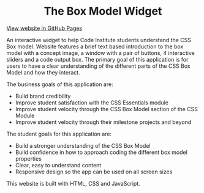 <div align="center"> 
<h1>The Box Model Widget</h1>
</div>

[View website in GitHub Pages](https://github.com/AJGreaves/box-model-widget)

An interactive widget to help Code Institute students understand the CSS Box model. Website features a brief text based introduction to the box model with a concept image, a window with a pair of buttons, 4 interactive sliders and a code output box. The primary goal of this application is for users to have a clear understanding of the different parts of the CSS Box Model and how they interact.

The business goals of this application are:
* Build brand credibility
* Improve student satisfaction with the CSS Essentials module
* Improve student velocity through the CSS Box Model section of the CSS Module
* Improve student velocity through their milestone projects and beyond

The student goals for this application are:
* Build a stronger understanding of the CSS Box Model
* Build confidence in how to approach coding the different box model properties
* Clear, easy to understand content
* Responsive design so the app can be used on all screen sizes

This website is built with HTML, CSS and JavaScript.